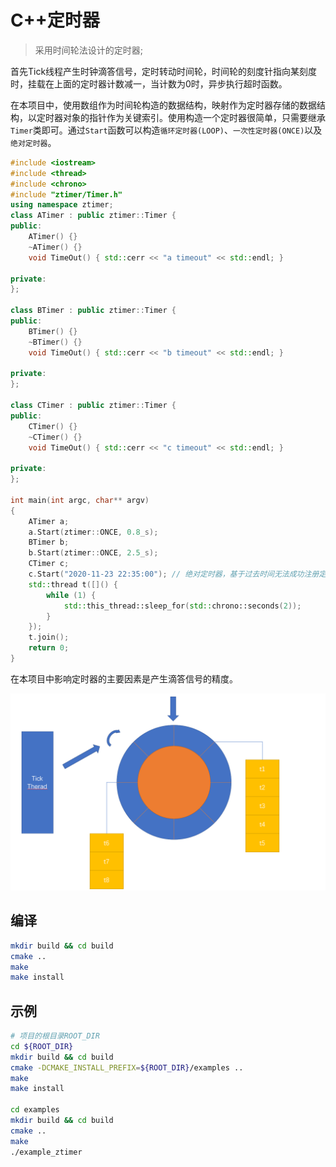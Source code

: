 # C++定时器

> 采用时间轮法设计的定时器;

首先Tick线程产生时钟滴答信号，定时转动时间轮，时间轮的刻度针指向某刻度时，挂载在上面的定时器计数减一，当计数为0时，异步执行超时函数。

在本项目中，使用数组作为时间轮构造的数据结构，映射作为定时器存储的数据结构，以定时器对象的指针作为关键索引。使用构造一个定时器很简单，只需要继承`Timer`类即可。通过`Start`函数可以构造`循环定时器(LOOP)`、`一次性定时器(ONCE)`以及`绝对定时器`。

```cpp
#include <iostream>
#include <thread>
#include <chrono>
#include "ztimer/Timer.h"
using namespace ztimer;
class ATimer : public ztimer::Timer {
public:
    ATimer() {}
    ~ATimer() {}
    void TimeOut() { std::cerr << "a timeout" << std::endl; }

private:
};

class BTimer : public ztimer::Timer {
public:
    BTimer() {}
    ~BTimer() {}
    void TimeOut() { std::cerr << "b timeout" << std::endl; }

private:
};

class CTimer : public ztimer::Timer {
public:
    CTimer() {}
    ~CTimer() {}
    void TimeOut() { std::cerr << "c timeout" << std::endl; }

private:
};

int main(int argc, char** argv)
{
    ATimer a;
    a.Start(ztimer::ONCE, 0.8_s);
    BTimer b;
    b.Start(ztimer::ONCE, 2.5_s);
    CTimer c;
    c.Start("2020-11-23 22:35:00"); // 绝对定时器，基于过去时间无法成功注册定时器
    std::thread t([]() {
        while (1) {
            std::this_thread::sleep_for(std::chrono::seconds(2));
        }
    });
    t.join();
    return 0;
}
```

在本项目中影响定时器的主要因素是产生滴答信号的精度。

![](https://raw.githubusercontent.com/AZMDDY/imgs/master/20201115121300.png)

## 编译

```bash
mkdir build && cd build
cmake ..
make
make install
```

## 示例

```bash
# 项目的根目录ROOT_DIR
cd ${ROOT_DIR}
mkdir build && cd build
cmake -DCMAKE_INSTALL_PREFIX=${ROOT_DIR}/examples ..
make
make install

cd examples
mkdir build && cd build
cmake ..
make
./example_ztimer
```